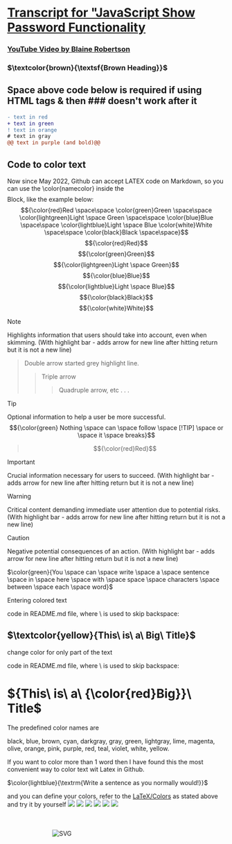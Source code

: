 # [Transcript for "JavaScript Show Password Functionality](https://jmmonjeremy.github.io/Transcripts/JavaScript_Show_Password_Functionality.html)
### [YouTube Video by Blaine Robertson](https://www.youtube.com/watch?v=4vIkaZ1qb74)
### $\textcolor{brown}{\textsf{Brown Heading}}$
## Space above code below is required if using HTML tags & then ### doesn't work after it
```diff
- text in red
+ text in green
! text in orange
# text in gray
@@ text in purple (and bold)@@
```
## Code to color text
Now since May 2022, Github can accept LATEX code on Markdown, so you can use the \color{namecolor} inside the $$$$ Block, like the example below:
$${\color{red}Red \space\space \color{green}Green \space\space \color{lightgreen}Light \space Green \space\space \color{blue}Blue \space\space \color{lightblue}Light \space Blue \color{white}White \space\space \color{black}Black \space\space}$$
$${\color{red}Red}$$
$${\color{green}Green}$$
$${\color{lightgreen}Light \space Green}$$
$${\color{blue}Blue}$$
$${\color{lightblue}Light \space Blue}$$
$${\color{black}Black}$$
$${\color{white}White}$$

> [!NOTE]
> Highlights information that users should take into account, even when skimming.
> (With highlight bar - adds arrow for new line after hitting return but it is not a new line)
>> Double arrow started grey highlight line.
>>> Triple arrow
>>>> Quadruple arrow, etc . . .

> [!TIP] 
> Optional information to help a user be more successful. $${\color{green} Nothing \space can \space follow \space [!TIP] \space or \space it \space breaks}$$
>> $${\color{red}Red}$$

> [!IMPORTANT]
> Crucial information necessary for users to succeed.
> (With highlight bar - adds arrow for new line after hitting return but it is not a new line)

> [!WARNING]
> Critical content demanding immediate user attention due to potential risks.
> (With highlight bar - adds arrow for new line after hitting return but it is not a new line)

> [!CAUTION]
> Negative potential consequences of an action.
> (With highlight bar - adds arrow for new line after hitting return but it is not a new line)

$\color{green}{You \space can \space write \space a \space sentence \space in \space here \space with \space space \space characters \space between \space each \space word}$

Entering colored text

code in README.md file, where \ is used to skip backspace:

## $\textcolor{yellow}{This\ is\ a\ Big\ Title}$

change color for only part of the text

code in README.md file, where \ is used to skip backspace:

# ${This\ is\ a\ {\color{red}Big}}\ Title$

The predefined color names are

black, blue, brown, cyan, darkgray, gray, green, lightgray, lime, magenta, olive, orange, pink, purple, red, teal, violet, white, yellow.

If you want to color more than 1 word then I have found this the most convenient way to color text wit Latex in Github.

$\color{lightblue}{\textrm{Write a sentence as you normally would!}}$  

and you can define your colors, refer to the [LaTeX/Colors](https://en.wikibooks.org/wiki/LaTeX/Colors#Adding_the_color_package) as stated above and try it by yourself 
![](https://img.shields.io/static/v1?label=&message=Ааи&color=green)
[![](https://img.shields.io/badge/github-blue?style=for-the-badge)](https://github.com/hamzamohdzubair/redant)
[![](https://img.shields.io/badge/book-blueviolet?style=for-the-badge)](https://hamzamohdzubair.github.io/redant/)
[![](https://img.shields.io/badge/API-yellow?style=for-the-badge)](https://docs.rs/crate/redant/latest)
[![](https://img.shields.io/badge/Crates.io-orange?style=for-the-badge)](https://crates.io/crates/redant)
[![](https://img.shields.io/badge/Lib.rs-lightgrey?style=for-the-badge)](https://lib.rs/crates/redant)

<svg width="100" height="50" xmlns="http://www.w3.org/2000/svg"><text x="10" y="30" fill="green" font-family="Arial"></text></svg>
![SVG](https://server.powerupstudio.eu/svg?c=%3Csvg%20width%3D%22100%22%20height%3D%2250%22%20xmlns%3D%22http%3A%2F%2Fwww.w3.org%2F2000%2Fsvg%22%3E%3Ctext%20x%3D%2210%22%20y%3D%2230%22%20fill%3D%22green%22%20font-family%3D%22Arial%22%3EBlue%3C%2Ftext%3E%3C%2Fsvg%3E)
